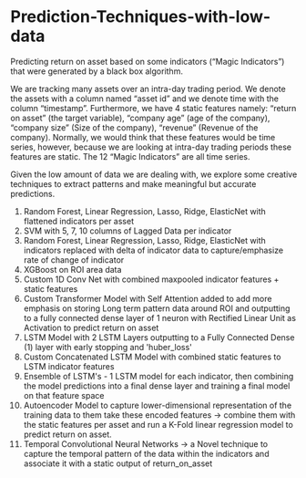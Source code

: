 # Prediction-Techniques-with-low-data
Predicting return on asset based on some indicators (“Magic Indicators”) that were generated by a black box algorithm. 

We are tracking many assets over an intra-day trading period. We denote the assets with a column named “asset id” and we denote time with the column “timestamp”. Furthermore, we have 4 static features namely: “return on asset” (the target variable), “company age” (age of the company), “company size” (Size of the company), “revenue” (Revenue of the company). Normally, we would think that these features would be time series, however, because we are looking at intra-day trading periods these features are static. The 12 “Magic Indicators” are all time series.

Given the low amount of data we are dealing with, we explore some creative techniques to extract patterns and make meaningful but accurate predictions.

1. Random Forest, Linear Regression, Lasso, Ridge, ElasticNet with flattened indicators per asset
2. SVM with 5, 7, 10 columns of Lagged Data per indicator
3. Random Forest, Linear Regression, Lasso, Ridge, ElasticNet with indicators replaced with delta of indicator data to capture/emphasize rate of change of indicator
4. XGBoost on ROI area data
5. Custom 1D Conv Net with combined maxpooled indicator features + static features
6. Custom Transformer Model with Self Attention added to add more emphasis on storing Long term pattern data around ROI and outputting to a fully connected dense layer of 1 neuron with Rectified Linear Unit as Activation to predict return on asset
7. LSTM Model with 2 LSTM Layers outputting to a Fully Connected Dense (1) layer with early stopping and 'huber_loss'
8. Custom Concatenated LSTM Model with combined static features to LSTM indicator features
9. Ensemble of LSTM's - 1 LSTM model for each indicator, then combining the model predictions into a final dense layer and training a final model on that feature space
10. Autoencoder Model to capture lower-dimensional representation of the training data to them take these encoded features -> combine them with the static features per asset and run a K-Fold linear regression model to predict return on asset.
11. Temporal Convolutional Neural Networks -> a Novel technique to capture the temporal pattern of the data within the indicators and associate it with a static output of return_on_asset
